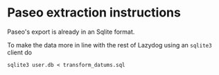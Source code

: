 # Paseo extraction instructions

Paseo's export is already in an Sqlite format.

To make the data more in line with the rest of Lazydog using an `sqlite3` client do

```{sh}
sqlite3 user.db < transform_datums.sql
```